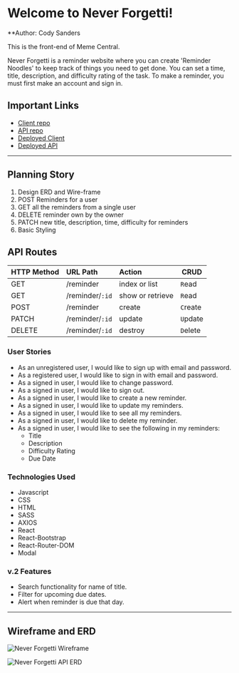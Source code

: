 # Welcome to Never Forgetti!

**Author: Cody Sanders

This is the front-end of Meme Central.

Never Forgetti is a reminder website where you can create 'Reminder Noodles' to keep track of things you need to get done. You can set a time, title, description, and difficulty rating of the task.
To make a reminder, you must first make an account and sign in.

## Important Links

  - [Client repo](https://github.com/sanderscody26/Reminder-React)
  - [API repo](https://github.com/sanderscody26/Reminder-server)
  - [Deployed Client]()
  - [Deployed API]()

***

## Planning Story

1. Design ERD and Wire-frame
2. POST Reminders for a user
3. GET all the reminders from a single user
4. DELETE reminder own by the owner
5. PATCH new title, description, time, difficulty for reminders
6. Basic Styling

## API Routes
| HTTP Method   | URL Path     | Action           | CRUD     |
|:--------------|:-------------|:-----------------|----------|
| GET           | /reminder       | index or list    | `R`ead   |
| GET           | /reminder/`:id` | show or retrieve | `R`ead   |
| POST          | /reminder       | create           | `C`reate |
| PATCH         | /reminder/`:id` | update           | `U`pdate |
| DELETE        | /reminder/`:id` | destroy          | `D`elete |

### User Stories

  - As an unregistered user, I would like to sign up with email and password.
  - As a registered user, I would like to sign in with email and password.
  - As a signed in user, I would like to change password.
  - As a signed in user, I would like to sign out.
  - As a signed in user, I would like to create a new reminder.
  - As a signed in user, I would like to update my reminders.
  - As a signed in user, I would like to see all my reminders.
  - As a signed in user, I would like to delete my reminder.
  - As a signed in user, I would like to see the following in my reminders:
    - Title
    - Description
    - Difficulty Rating
    - Due Date
  
### Technologies Used

- Javascript
- CSS
- HTML
- SASS
- AXIOS
- React
- React-Bootstrap
- React-Router-DOM
- Modal

### v.2 Features

 - Search functionality for name of title.
 - Filter for upcoming due dates.
 - Alert when reminder is due that day.
<!-- ### Unsolved Problems

... -->

***

## Wireframe and ERD
![Never Forgetti Wireframe](https://i.imgur.com/huxo3qw.png)

![Never Forgetti API ERD](https://i.imgur.com/7t0b9tb.png)